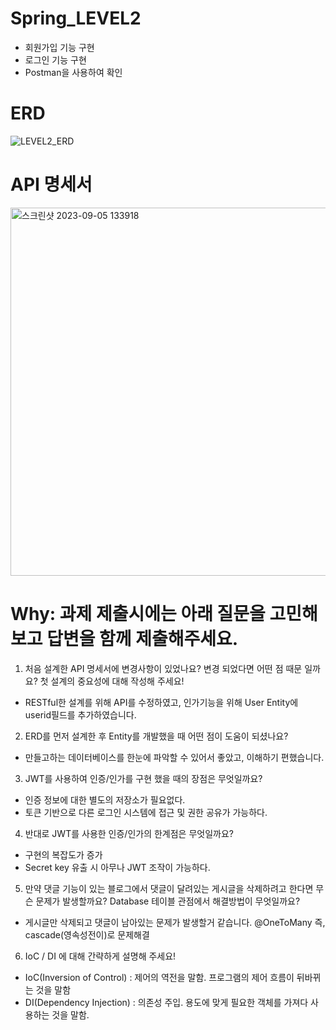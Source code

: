 # Spring_LEVEL2
- 회원가입 기능 구현
- 로그인 기능 구현
- Postman을 사용하여 확인

# ERD

![LEVEL2_ERD](https://github.com/Gimwooeung/Spring_LEVEL2/assets/132888708/296cb5e4-93a8-40e2-87b5-5b25f6258766)

# API 명세서
<img width="589" alt="스크린샷 2023-09-05 133918" src="https://github.com/Gimwooeung/Spring_LEVEL2/assets/141476699/ca414d69-1df6-42e5-950b-7ddc0b2569b5">

# Why: 과제 제출시에는 아래 질문을 고민해보고 답변을 함께 제출해주세요.
1. 처음 설계한 API 명세서에 변경사항이 있었나요? 
변경 되었다면 어떤 점 때문 일까요? 첫 설계의 중요성에 대해 작성해 주세요!
 - RESTful한 설계를 위해 API를 수정하였고, 인가기능을 위해 User Entity에 userid필드를 추가하였습니다.

2. ERD를 먼저 설계한 후 Entity를 개발했을 때 어떤 점이 도움이 되셨나요?
 - 만들고하는 데이터베이스를 한눈에 파악할 수 있어서 좋았고, 이해하기 편했습니다.

3. JWT를 사용하여 인증/인가를 구현 했을 때의 장점은 무엇일까요?
 - 인증 정보에 대한 별도의 저장소가 필요없다.
 - 토큰 기반으로 다른 로그인 시스템에 접근 및 권한 공유가 가능하다.

4. 반대로 JWT를 사용한 인증/인가의 한계점은 무엇일까요?
 - 구현의 복잡도가 증가
 - Secret key 유출 시 아무나 JWT 조작이 가능하다.

5. 만약 댓글 기능이 있는 블로그에서 댓글이 달려있는 게시글을 삭제하려고 한다면 무슨 문제가 발생할까요? Database 테이블 관점에서 해결방법이 무엇일까요?
 - 게시글만 삭제되고 댓글이 남아있는 문제가 발생할거 같습니다. @OneToMany 즉, cascade(영속성전이)로 문제해결

6. IoC / DI 에 대해 간략하게 설명해 주세요!
 - IoC(Inversion of Control) : 제어의 역전을 말함. 프로그램의 제어 흐름이 뒤바뀌는 것을 말함
 - DI(Dependency Injection) : 의존성 주입. 용도에 맞게 필요한 객체를 가져다 사용하는 것을 말함.
